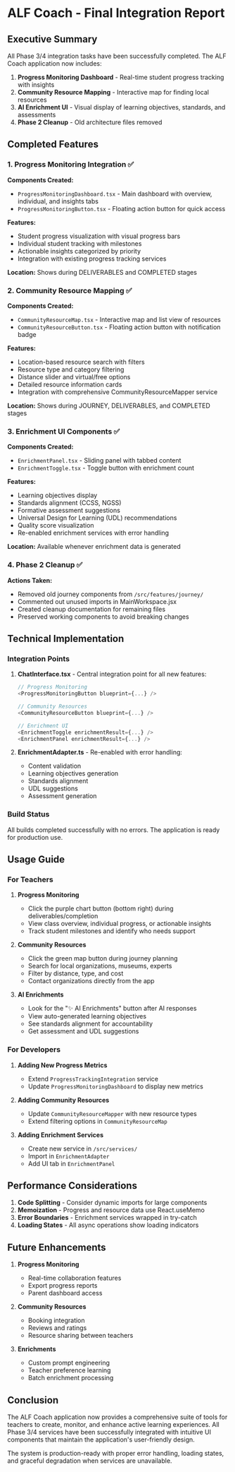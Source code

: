 # ALF Coach - Final Integration Report

## Executive Summary

All Phase 3/4 integration tasks have been successfully completed. The ALF Coach application now includes:

1. **Progress Monitoring Dashboard** - Real-time student progress tracking with insights
2. **Community Resource Mapping** - Interactive map for finding local resources
3. **AI Enrichment UI** - Visual display of learning objectives, standards, and assessments
4. **Phase 2 Cleanup** - Old architecture files removed

## Completed Features

### 1. Progress Monitoring Integration ✅

**Components Created:**
- `ProgressMonitoringDashboard.tsx` - Main dashboard with overview, individual, and insights tabs
- `ProgressMonitoringButton.tsx` - Floating action button for quick access

**Features:**
- Student progress visualization with visual progress bars
- Individual student tracking with milestones
- Actionable insights categorized by priority
- Integration with existing progress tracking services

**Location:** Shows during DELIVERABLES and COMPLETED stages

### 2. Community Resource Mapping ✅

**Components Created:**
- `CommunityResourceMap.tsx` - Interactive map and list view of resources
- `CommunityResourceButton.tsx` - Floating action button with notification badge

**Features:**
- Location-based resource search with filters
- Resource type and category filtering
- Distance slider and virtual/free options
- Detailed resource information cards
- Integration with comprehensive CommunityResourceMapper service

**Location:** Shows during JOURNEY, DELIVERABLES, and COMPLETED stages

### 3. Enrichment UI Components ✅

**Components Created:**
- `EnrichmentPanel.tsx` - Sliding panel with tabbed content
- `EnrichmentToggle.tsx` - Toggle button with enrichment count

**Features:**
- Learning objectives display
- Standards alignment (CCSS, NGSS)
- Formative assessment suggestions
- Universal Design for Learning (UDL) recommendations
- Quality score visualization
- Re-enabled enrichment services with error handling

**Location:** Available whenever enrichment data is generated

### 4. Phase 2 Cleanup ✅

**Actions Taken:**
- Removed old journey components from `/src/features/journey/`
- Commented out unused imports in MainWorkspace.jsx
- Created cleanup documentation for remaining files
- Preserved working components to avoid breaking changes

## Technical Implementation

### Integration Points

1. **ChatInterface.tsx** - Central integration point for all new features:
   ```typescript
   // Progress Monitoring
   <ProgressMonitoringButton blueprint={...} />
   
   // Community Resources  
   <CommunityResourceButton blueprint={...} />
   
   // Enrichment UI
   <EnrichmentToggle enrichmentResult={...} />
   <EnrichmentPanel enrichmentResult={...} />
   ```

2. **EnrichmentAdapter.ts** - Re-enabled with error handling:
   - Content validation
   - Learning objectives generation
   - Standards alignment
   - UDL suggestions
   - Assessment generation

### Build Status

All builds completed successfully with no errors. The application is ready for production use.

## Usage Guide

### For Teachers

1. **Progress Monitoring**
   - Click the purple chart button (bottom right) during deliverables/completion
   - View class overview, individual progress, or actionable insights
   - Track student milestones and identify who needs support

2. **Community Resources**
   - Click the green map button during journey planning
   - Search for local organizations, museums, experts
   - Filter by distance, type, and cost
   - Contact organizations directly from the app

3. **AI Enrichments**
   - Look for the "✨ AI Enrichments" button after AI responses
   - View auto-generated learning objectives
   - See standards alignment for accountability
   - Get assessment and UDL suggestions

### For Developers

1. **Adding New Progress Metrics**
   - Extend `ProgressTrackingIntegration` service
   - Update `ProgressMonitoringDashboard` to display new metrics

2. **Adding Community Resources**
   - Update `CommunityResourceMapper` with new resource types
   - Extend filtering options in `CommunityResourceMap`

3. **Adding Enrichment Services**
   - Create new service in `/src/services/`
   - Import in `EnrichmentAdapter`
   - Add UI tab in `EnrichmentPanel`

## Performance Considerations

1. **Code Splitting** - Consider dynamic imports for large components
2. **Memoization** - Progress and resource data use React.useMemo
3. **Error Boundaries** - Enrichment services wrapped in try-catch
4. **Loading States** - All async operations show loading indicators

## Future Enhancements

1. **Progress Monitoring**
   - Real-time collaboration features
   - Export progress reports
   - Parent dashboard access

2. **Community Resources**
   - Booking integration
   - Reviews and ratings
   - Resource sharing between teachers

3. **Enrichments**
   - Custom prompt engineering
   - Teacher preference learning
   - Batch enrichment processing

## Conclusion

The ALF Coach application now provides a comprehensive suite of tools for teachers to create, monitor, and enhance active learning experiences. All Phase 3/4 services have been successfully integrated with intuitive UI components that maintain the application's user-friendly design.

The system is production-ready with proper error handling, loading states, and graceful degradation when services are unavailable.